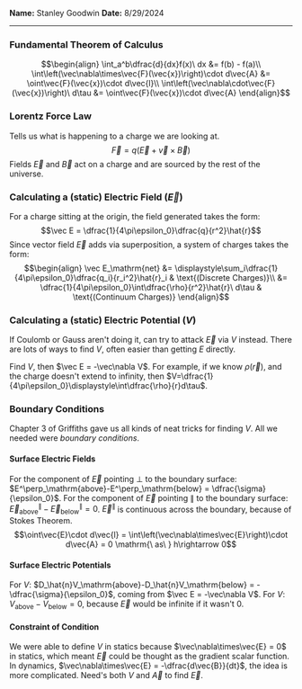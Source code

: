 **Name:** Stanley Goodwin
**Date:** 8/29/2024

---
### Fundamental Theorem of Calculus
$$\begin{align}
\int_a^b\dfrac{d}{dx}f(x)\ dx &= f(b) - f(a)\\
\int\left(\vec\nabla\times\vec{F}(\vec{x})\right)\cdot d\vec{A} &= \oint\vec{F}(\vec{x})\cdot d\vec{l}\\
\int\left(\vec\nabla\cdot\vec{F}(\vec{x})\right)\ d\tau &= \oint\vec{F}(\vec{x})\cdot d\vec{A}
\end{align}$$
### Lorentz Force Law
Tells us what is happening to a charge we are looking at.
$$\vec{F} = q\left(\vec{E}+\vec{v}\times\vec{B}\right)$$
Fields $\vec E$ and $\vec B$ act on a charge and are sourced by the rest of the universe.

### Calculating a (static) Electric Field $(\vec E)$
For a charge sitting at the origin, the field generated takes the form:
$$\vec E = \dfrac{1}{4\pi\epsilon_0}\dfrac{q}{r^2}\hat{r}$$
Since vector field $\vec E$ adds via superposition, a system of charges takes the form:
$$\begin{align}
\vec E_\mathrm{net} &= \displaystyle\sum_i\dfrac{1}{4\pi\epsilon_0}\dfrac{q_i}{r_i^2}\hat{r}_i & \text{(Discrete Charges)}\\
&= \dfrac{1}{4\pi\epsilon_0}\int\dfrac{\rho}{r^2}\hat{r}\ d\tau & \text{(Continuum Charges)}
\end{align}$$

### Calculating a (static) Electric Potential $(V)$
If Coulomb or Gauss aren't doing it, can try to attack $\vec E$ via $V$ instead.
There are lots of ways to find $V$, often easier than getting $E$ directly.

Find $V$, then $\vec E = -\vec\nabla V$.
For example, if we know $\rho(\vec{r})$, and the charge doesn't extend to infinity, then $V=\dfrac{1}{4\pi\epsilon_0}\displaystyle\int\dfrac{\rho}{r}d\tau$.

### Boundary Conditions
Chapter 3 of Griffiths gave us all kinds of neat tricks for finding $V$.
All we needed were *boundary conditions*.
#### Surface Electric Fields
For the component of $\vec E$ pointing $\perp$ to the boundary surface: $E^\perp_\mathrm{above}-E^\perp_\mathrm{below} = \dfrac{\sigma}{\epsilon_0}$.
For the component of $\vec E$ pointing $\parallel$ to the boundary surface: $\vec E^\parallel_\mathrm{above}-\vec E^\parallel_\mathrm{below} = 0$.
$\vec E^\parallel$ is continuous across the boundary, because of Stokes Theorem.
$$\oint\vec{E}\cdot d\vec{l} = \int\left(\vec\nabla\times\vec{E}\right)\cdot d\vec{A} = 0 \mathrm{\ as\ } h\rightarrow 0$$
#### Surface Electric Potentials
For $V$: $D_\hat{n}V_\mathrm{above}-D_\hat{n}V_\mathrm{below} = -\dfrac{\sigma}{\epsilon_0}$, coming from $\vec E = -\vec\nabla V$.
For $V$: $V_\mathrm{above}-V_\mathrm{below} = 0$, because $\vec E$ would be infinite if it wasn't $0$.

#### Constraint of Condition
We were able to define $V$ in statics because $\vec\nabla\times\vec{E} = 0$ in statics, which meant $\vec E$ could be thought as the gradient scalar function. In dynamics, $\vec\nabla\times\vec{E} = -\dfrac{d\vec{B}}{dt}$, the idea is more complicated. Need's both $V$ and $\vec{A}$ to find $\vec E$.
